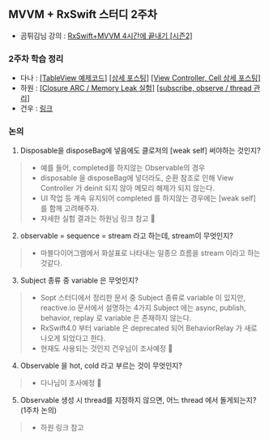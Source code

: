 ## MVVM + RxSwift 스터디 2주차 

- 곰튀김님 강의 : [RxSwift+MVVM 4시간에 끝내기 [시즌2]](https://github.com/iamchiwon/RxSwift_In_4_Hours)

### 2주차 학습 정리
- 다나 : [[TableView 예제코드]](https://github.com/songda515/MVVM_RxSwift/tree/main/week2_step1to2) [[상세 포스팅]](https://jellysong.tistory.com/111) [[View Controller, Cell 상세 포스팅]](https://jellysong.tistory.com/112)
- 하원 : [[Closure ARC / Memory Leak 실험]](https://levenshtein.tistory.com/470) [[subscribe, observe / thread 관리]](https://levenshtein.tistory.com/471)
- 건우 : [링크](https://rldd.tistory.com/category/iOS/RxSwift)

### 논의
1. Disposable을 disposeBag에 넣음에도 클로저의 [weak self] 써야하는 것인지?
  > - 예를 들어, completed를 하지않는 Observable의 경우
  > - disposable 을 disposeBag에 넣더라도, 순환 참조로 인해 View Controller 가 deinit 되지 않아 메모리 해제가 되지 않는다.
  > - UI 작업 등 계속 유지되어 completed 를 하지않는 경우에는 [weak self] 를 함께 고려해주자.
  > - 자세한 실험 결과는 하원님 링크 참고 👀
2. observable = sequence = stream 라고 하는데, stream이 무엇인지? 
  > - 마블다이어그램에서 화살표로 나타내는 일종으 흐름을 stream 이라고 하는것같다. 
3. Subject 종류 중 variable 은 무엇인지?
  > - Sopt 스터디에서 정리한 문서 중 Subject 종류로 variable 이 있지만, reactive.io 문서에서 설명하는 4가지 Subject 에는 async, publish, behavior, replay 로 variable 은 존재하지 않는다.
  > - RxSwift4.0 부터 variable 은 deprecated 되어 BehaviorRelay 가 새로나오게 되었다고 한다.
  > - 현재도 사용되는 것인지 건우님이 조사예정 👀
4. Observable 을 hot, cold 라고 부르는 것이 무엇인지?
  > - 다나님이 조사예정 👀
5. Observable 생성 시 thread를 지정하지 않으면, 어느 thread 에서 돌게되는지? (1주차 논의)
  > - 하원 링크 참고
